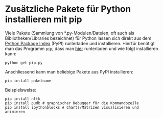 Zusätzliche Pakete für Python installieren mit pip
==================================================

Viele Pakete (Sammlung von *.py-Modulen/Dateien, oft auch als
Bibliotheken/Libraries bezeichnet) für Python lassen sich direkt aus dem
[Python Package Index](https://pypi.python.org/pypi) (PyPI) runterladen und
installieren. Hierfür benötigt man das Programm `pip`, dass man
[hier](https://pip.pypa.io/en/latest/installing.html) runterladen und wie
folgt installieren kann:

```
python get-pip.py
```

Anschliessend kann man beliebige Pakete aus PyPI installieren:

```
pip install paketname
```

Beispielsweise:

```
pip install nltk
pip install pudb # graphischer Debugger für die Kommandozeile
pip install ipythonblocks # Charts/Matrizen visualisieren und animieren
```



